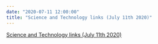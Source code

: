 ```yaml
---
date: "2020-07-11 12:00:00"
title: "Science and Technology links (July 11th 2020)"
---
```


[Science and Technology links (July 11th 2020)](/lemire/blog/2020/07-11-science-and-technology-links-july-11th-2020)

